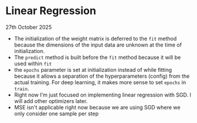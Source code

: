 # Linear Regression

27th October 2025

- The initialization of the weight matrix is deferred to the `fit` method because the dimensions of the input data are unknown at the time of initialization.
- The `predict` method is built before the `fit` method because it will be used within `fit`
- the `epochs` parameter is set at initialization instead of while fitting because it allows a separation of the hyperparameters (config) from the actual training. For deep learning, it makes more sense to set `epochs` in `train`.
- Right now I'm just focused on implementing linear regression with SGD. I will add other optimizers later.
- MSE isn't applicable right now because we are using SGD where we only consider one sample per step